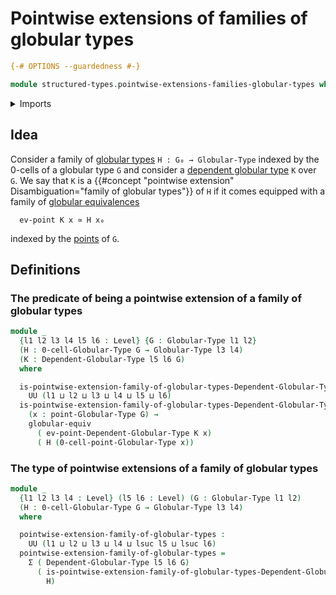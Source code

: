 # Pointwise extensions of families of globular types

```agda
{-# OPTIONS --guardedness #-}

module structured-types.pointwise-extensions-families-globular-types where
```

<details><summary>Imports</summary>

```agda
open import foundation.dependent-pair-types
open import foundation.universe-levels

open import structured-types.dependent-globular-types
open import structured-types.globular-equivalences
open import structured-types.globular-types
open import structured-types.points-globular-types
```

</details>

## Idea

Consider a family of [globular types](structured-types.globular-types.md) `H : G₀ → Globular-Type` indexed by the 0-cells of a globular type `G` and consider a [dependent globular type](structured-types.dependent-globular-types.md) `K` over `G`. We say that `K` is a {{#concept "pointwise extension" Disambiguation="family of globular types"}} of `H` if it comes equipped with a family of [globular equivalences](structured-types.globular-equivalences.md)

```text
  ev-point K x ≃ H x₀
```

indexed by the [points](structured-types.points-globular-types.md) of `G`.

## Definitions

### The predicate of being a pointwise extension of a family of globular types

```agda
module _
  {l1 l2 l3 l4 l5 l6 : Level} {G : Globular-Type l1 l2}
  (H : 0-cell-Globular-Type G → Globular-Type l3 l4)
  (K : Dependent-Globular-Type l5 l6 G)
  where

  is-pointwise-extension-family-of-globular-types-Dependent-Globular-Type :
    UU (l1 ⊔ l2 ⊔ l3 ⊔ l4 ⊔ l5 ⊔ l6)
  is-pointwise-extension-family-of-globular-types-Dependent-Globular-Type =
    (x : point-Globular-Type G) →
    globular-equiv
      ( ev-point-Dependent-Globular-Type K x)
      ( H (0-cell-point-Globular-Type x))
```

### The type of pointwise extensions of a family of globular types

```agda
module _
  {l1 l2 l3 l4 : Level} (l5 l6 : Level) (G : Globular-Type l1 l2)
  (H : 0-cell-Globular-Type G → Globular-Type l3 l4)
  where

  pointwise-extension-family-of-globular-types :
    UU (l1 ⊔ l2 ⊔ l3 ⊔ l4 ⊔ lsuc l5 ⊔ lsuc l6)
  pointwise-extension-family-of-globular-types =
    Σ ( Dependent-Globular-Type l5 l6 G)
      ( is-pointwise-extension-family-of-globular-types-Dependent-Globular-Type
        H)
```
